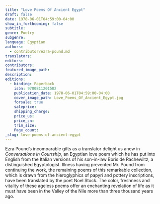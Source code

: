 ```yaml
---
title: "Love Poems Of Ancient Egypt"
draft: false
date: 1978-06-01T04:59:00-04:00
show_in_forthcoming: false
subtitle:
genre: Poetry
subgenre:
language: Egyptian
authors:
  - contributor/ezra-pound.md
translators:
editors:
contributors:
featured_image_path:
description:
editions:
  - binding: Paperback
    isbn: 9780811201582
    publication_date: 1978-06-01T04:59:00-04:00
    cover_image_path: Love_Poems_Of_Ancient_Egypt.jpg
    forsale: true
    saleprice:
    shipping_charge:
    price_us:
    price_cn:
    trim_size:
    Page_count:
_slug: love-poems-of-ancient-egypt
---
```


Ezra Pound’s incomparable gifts as a translator delight us anew in _Conversations in Courtship_, an Egyptian love poem which he has put into English from the Italian versions of his son-in-law Boris de Rachewiltz, a distinguished Egyptologist. Illness having prevented Mr. Pound from continuing the work, the remaining poems of this remarkable collection, which is drawn from the hieroglyphics of papyri and pottery inscriptions, have been translated by the poet Noel Stock. The color, freshness and vitality of these ageless poems offer an enchanting revelation of life as it must have been in the Valley of the Nile more than three thousand years ago.

